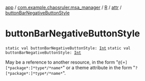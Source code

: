 [app](../../../index.md) / [com.example.chaosruler.msa_manager](../../index.md) / [R](../index.md) / [attr](index.md) / [buttonBarNegativeButtonStyle](.)

# buttonBarNegativeButtonStyle

`static val buttonBarNegativeButtonStyle: `[`Int`](https://kotlinlang.org/api/latest/jvm/stdlib/kotlin/-int/index.html)
`static val buttonBarNegativeButtonStyle: `[`Int`](https://kotlinlang.org/api/latest/jvm/stdlib/kotlin/-int/index.html)

May be a reference to another resource, in the form "`@[+][*package*:]*type*/*name*`" or a theme attribute in the form "`?[*package*:]*type*/*name*`".

